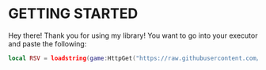 # GETTING STARTED
Hey there! Thank you for using my library! You want to go into your executor and paste the following:
```lua
local RSV = loadstring(game:HttpGet("https://raw.githubusercontent.com/layziman/RSV-UI-LIBRARY/refs/heads/main/RSVGUI.lua"))()```
